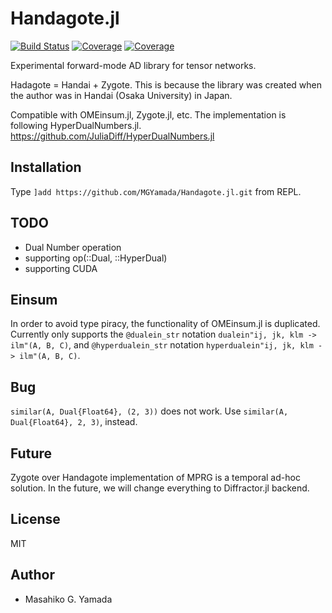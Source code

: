 # Handagote.jl

[![Build Status](https://travis-ci.com/MGYamada/Handagote.jl.svg?branch=main)](https://travis-ci.com/MGYamada/Handagote.jl)
[![Coverage](https://codecov.io/gh/MGYamada/Handagote.jl/branch/main/graph/badge.svg)](https://codecov.io/gh/MGYamada/Handagote.jl)
[![Coverage](https://coveralls.io/repos/github/MGYamada/Handagote.jl/badge.svg?branch=main)](https://coveralls.io/github/MGYamada/Handagote.jl?branch=main)

Experimental forward-mode AD library for tensor networks.

Hadagote = Handai + Zygote. This is because the library was created
when the author was in Handai (Osaka University) in Japan.

Compatible with OMEinsum.jl, Zygote.jl, etc.
The implementation is following HyperDualNumbers.jl.
https://github.com/JuliaDiff/HyperDualNumbers.jl

## Installation

Type `]add https://github.com/MGYamada/Handagote.jl.git` from REPL.

## TODO

* Dual Number operation
* supporting op(::Dual, ::HyperDual)
* supporting CUDA

## Einsum

In order to avoid type piracy, the functionality of OMEinsum.jl is duplicated.
Currently only supports the `@dualein_str` notation `dualein"ij, jk, klm -> ilm"(A, B, C)`,
and `@hyperdualein_str` notation `hyperdualein"ij, jk, klm -> ilm"(A, B, C)`.

## Bug

`similar(A, Dual{Float64}, (2, 3))` does not work. Use `similar(A, Dual{Float64}, 2, 3)`, instead.

## Future

Zygote over Handagote implementation of MPRG is a temporal ad-hoc solution.
In the future, we will change everything to Diffractor.jl backend.

## License

MIT

## Author

* Masahiko G. Yamada